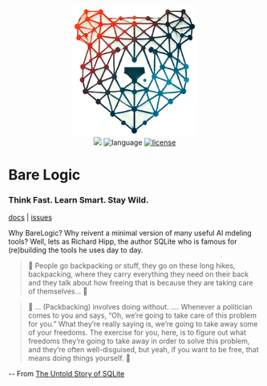 <p align=center>
<img src="/docs/img/barelogic.png"  width="250">
<br>
<a href="http://github.com/timm/barelogic"><img src="https://img.shields.io/badge/GitHub-src-yellow?logo=github&style=flat-square"></a> <img alt="language" src="https://img.shields.io/badge/language-python-blue.svg?logo=python&style=flat-square"> <a href="https://github.com/timm/barelogic/blob/main/LICENSE.md"><img alt="license" src="https://img.shields.io/badge/license-MIT-brightgreen?logo=open-source-initiative&logoColor=white&style=flat-square"></a></p>
<h1> Bare Logic </h1>
<h3> Think Fast. Learn Smart. Stay Wild.</h3>
<p>
    <a href="https://github.com/timm/barelogic/blob/main/README.md">docs</a> |
    <a href="http://github.com/timm/barelogic/issues">issues</a> 
</p>



Why BareLogic? Why reivent a minimal version of many useful AI mdeling tools? Well, lets as Richard Hipp, the author SQLite 
who is famous for (re)building the tools he  uses day to day.

 > 💬 People go backpacking or
 stuff, they go on these long hikes, backpacking, where they carry
 everything they need on their back and they talk about how freeing
 that is because they are taking care of themselves... 💬

> 💬 ... (Packbacking)  involves doing without. ....
Whenever a politician comes to you and says, “Oh, we’re
going to take care of this problem for you.” What they’re really
saying is, we’re going to take away some of your freedoms. The
exercise for you, here, is to figure out what freedoms they’re going
to take away in order to solve this problem, and they’re often
well-disguised, but yeah, if you want to be free, that means doing
things yourself. 💬

-- From [The Untold Story of SQLite](https://corecursive.com/066-sqlite-with-richard-hipp/)

